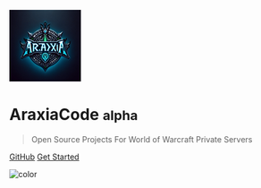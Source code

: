 <!-- _coverpage.md -->

![logo](media/logo.png)

# AraxiaCode <small>alpha</small>

> Open Source Projects For World of Warcraft Private Servers

[GitHub](https://github.com/araxiaonline/)
[Get Started](#about)

<!-- background color -->

![color](#11111f)